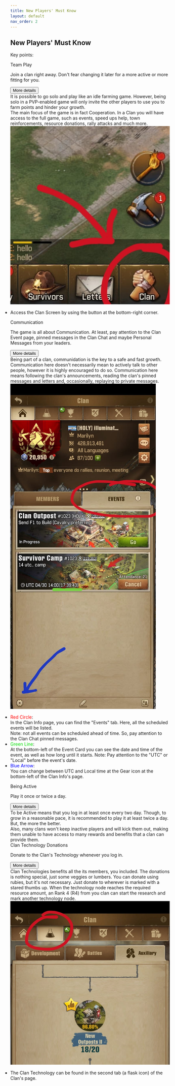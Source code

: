 ```yaml
---
title: New Players' Must Know
layout: default
nav_order: 2
---
```


<style>
  .card-title {
    margin-top: 0;
  }

  .card-footer figure {
    margin: 0 !important;
  }

  ul {
    padding-left: 0 !important;
  }

  ul > li::before {
    content: none !important;
  }

  li {
    margin: 0 !important;
  }
</style>

<h2>New Players' Must Know</h2>
<p>Key points:</p>
<div class="d-grid gap-3">
  <div class="card">
    <div class="card-header">Team Play</div>
    <div class="card-body">
      <p class="card-text sumup">
        Join a clan right away. Don't fear changing it later for a more active or more fitting for you.
      </p>
      <div class="accordion">
        <div class="accordion-item">
          <div class="accordion-header">
            <button class="accordion-button collapsed p-2" type="button" data-bs-toggle="collapse"
              data-bs-target="#team-play" aria-expanded="false" aria-controls="team-play">
              More details
            </button>
          </div>
          <div class="accordion-collapse details collapse" id="team-play">
            <div class="accordion-body">
              It is possible to go solo and play like an idle farming game. However, being solo in a PVP-enabled game
              will only invite the other players to use you to farm points and hinder your growth.<br>
              The main focus of the game is in fact Cooperation. In a Clan you will have access to the full game, such
              as events, speed ups help, town reinforcements, resource donations, rally attacks and much more.
            </div>
          </div>
        </div>
      </div>
    </div>
    <div class="card-footer">
      <figure class="figure row">
        <img src="assets/clan-button.jpeg" class="figure-img col"
          alt="Clan button is located at the bottom-right corner of your screen">
        <figcaption class="figure-caption col">
          <ul class="list-group">
            <li class="list-group-item">
              Access the Clan Screen by using the button at the bottom-right corner.
            </li>
          </ul>
        </figcaption>
      </figure>
    </div>
  </div>
  <div class="card">
    <div class="card-header">Communication</div>
    <div class="card-body">
      <p class="card-text sumup">
        The game is all about Communication. At least, pay attention to the Clan Event page, pinned messages in the
        Clan Chat and maybe Personal Messages from your leaders.
      </p>
      <div class="accordion">
        <div class="accordion-item">
          <div class="accordion-header">
            <button class="accordion-button collapsed p-2" type="button" data-bs-toggle="collapse"
              data-bs-target="#communidation" aria-expanded="false" aria-controls="communidation">
              More details
            </button>
          </div>
          <div class="accordion-collapse details collapse" id="communidation">
            <div class="accordion-body">
              Being part of a clan, communidation is the key to a safe and fast growth.<br>
              Communication here doesn't necessarily mean to actively talk to other people, however
              it is highly encouraged to do so. Communication here means following the clan's
              announcements, reading the clan's pinned messages and letters and, occasionally,
              replaying to private messages.
            </div>
          </div>
        </div>
      </div>
    </div>
    <div class="card-footer">
      <figure class="figure row">
        <img src="assets/clan-event-screen.jpeg" class="figure-img col"
          alt="In the overview Clan screen, there is an 'Event' tab.">
        <figcaption class="figure-caption col">
          <ul class="list-group">
            <li class="list-group-item">
              <span style="color: red;">Red Circle</span>:<br>
              In the Clan Info page, you can find the "Events" tab. Here, all the scheduled events will be listed.<br>
              Note: not all events can be scheduled ahead of time. So, pay attention to the Clan Chat pinned messages.
            </li>
            <li class="list-group-item">
              <span style="color: #0D0;">Green Line</span>:<br>
              At the bottom-left of the Event Card you can see the date and time of the event, as well as how long until it starts.
              Note: Pay attention to the "UTC" or "Local" before the event's date.
            </li>
            <li class="list-group-item">
              <span style="color: blue;">Blue Arrow</span>:<br>
              You can change between UTC and Local time at the Gear icon at the bottom-left of the Clan Info's page.
            </li>
          </ul>
        </figcaption>
      </figure>
    </div>
  </div>
  <div class="card">
    <div class="card-header">Being Active</div>
    <div class="card-body">
      <p class="card-text sumup">
        Play it once or twice a day.
      </p>
      <div class="accordion">
        <div class="accordion-item">
          <div class="accordion-header">
            <button class="accordion-button collapsed p-2" type="button" data-bs-toggle="collapse"
              data-bs-target="#being-active" aria-expanded="false" aria-controls="being-active">
              More details
            </button>
          </div>
          <div class="accordion-collapse details collapse" id="being-active">
            <div class="accordion-body">
              To be Active means that you log in at least once every two day. Though,
              to grow in a reasonable pace, it is recommended to play it at least
              twice a day. But, the more the better.<br>
              Also, many clans won't keep inactive players and will kick them out, making
              them unable to have access to many rewards and benefits that a clan can provide them.
            </div>
          </div>
        </div>
      </div>
    </div>
  </div>
  
  <div class="card">
    <div class="card-header">Clan Technology Donations</div>
    <div class="card-body">
      <p class="card-text sumup">
        Donate to the Clan's Technology whenever you log in.
      </p>
      <div class="accordion">
        <div class="accordion-item">
          <div class="accordion-header">
            <button class="accordion-button collapsed p-2" type="button" data-bs-toggle="collapse"
              data-bs-target="#communidation" aria-expanded="false" aria-controls="communidation">
              More details
            </button>
          </div>
          <div class="accordion-collapse details collapse" id="communidation">
            <div class="accordion-body">
              Clan Technologies benefits all the its members, you included. The donations is nothing 
              special, just some veggies or lumbers. You can donate using rubies, but it's not necessary. 
              Just donate to wherever is marked with a stared thumbs up. When the technology node reaches 
              the required resource amount, an Rank 4 (R4) from you clan can start the research and mark 
              another technology node.
            </div>
          </div>
        </div>
      </div>
    </div>
    <div class="card-footer">
      <figure class="figure row">
        <img src="assets/clan-research-screen.jpeg" class="figure-img col"
          alt="In the overview Clan screen, there is an 'Event' tab.">
        <figcaption class="figure-caption col">
          <ul class="list-group">
            <li class="list-group-item">
              The Clan Technology can be found in the second tab (a flask icon) of the Clan's page.
            </li>
          </ul>
        </figcaption>
      </figure>
    </div>
  </div>
</div>

<link href="https://cdn.jsdelivr.net/npm/bootstrap@5.3.3/dist/css/bootstrap.min.css" rel="stylesheet">
<script src="https://cdn.jsdelivr.net/npm/bootstrap@5.3.3/dist/js/bootstrap.bundle.min.js"></script>